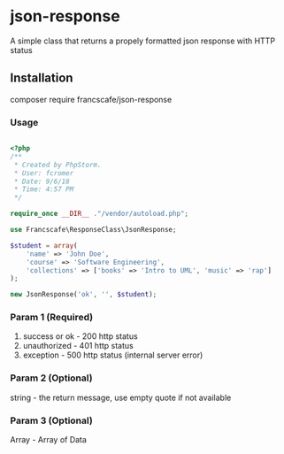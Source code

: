 # json-response
A simple class that returns a propely formatted json response with HTTP status

## Installation

composer require francscafe/json-response

### Usage

```php

<?php
/**
 * Created by PhpStorm.
 * User: fcromer
 * Date: 9/6/18
 * Time: 4:57 PM
 */

require_once __DIR__ ."/vendor/autoload.php";

use Francscafe\ResponseClass\JsonResponse;

$student = array(
    'name' => 'John Doe',
    'course' => 'Software Engineering',
    'collections' => ['books' => 'Intro to UML', 'music' => 'rap']
);

new JsonResponse('ok', '', $student);

```
### Param 1 (Required)
1. success or ok - 200 http status
2. unauthorized - 401 http status
3. exception - 500 http status (internal server error)

### Param 2 (Optional)
string - the return message, use empty quote if not available

### Param 3 (Optional)
Array - Array of Data